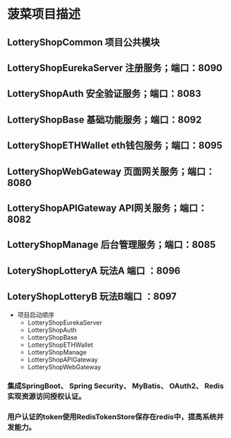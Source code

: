 # 菠菜项目描述

## LotteryShopCommon 项目公共模块
## LotteryShopEurekaServer 注册服务；端口：8090
## LotteryShopAuth 安全验证服务；端口：8083
## LotteryShopBase 基础功能服务；端口：8092
## LotteryShopETHWallet eth钱包服务；端口：8095
## LotteryShopWebGateway 页面网关服务；端口：8080
## LotteryShopAPIGateway API网关服务；端口：8082
## LotteryShopManage 后台管理服务；端口：8085
## LoteryShopLotteryA 玩法A 端口 ：8096
## LoteryShopLotteryB 玩法B端口 ：8097


* 项目启动顺序
	* LotteryShopEurekaServer
	* LotteryShopAuth
	* LotteryShopBase
	* LotteryShopETHWallet
	* LotteryShopManage
	* LotteryShopAPIGateway
	* LotteryShopWebGateway

### 集成SpringBoot、 Spring Security、 MyBatis、 OAuth2、 Redis实现资源访问授权认证。
### 用户认证的token使用RedisTokenStore保存在redis中，提高系统并发能力。

